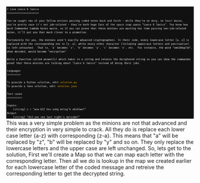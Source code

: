   ![The Question is ](https://github.com/ShadyD45/Google-Foobar/blob/master/Level%201/Level%201.png)
  This was a very simple problem as the minions are not that advanced and their encryption in very simple to crack. All they do is replace each lower case letter {a-z} with corresponding {z-a}. This means that "a" will be replaced by "z", "b" will be replaced by "y" and so on. They only replace the lowercase letters and the upper case are left unchanged.
  So, lets get to the solution, First we'll create a Map so that we can map each letter with the corresponding letter. Then all we do is lookup in the map we created earlier for each lowercase letter of the coded message and retreive the corresponding letter to get the decrypted string.
